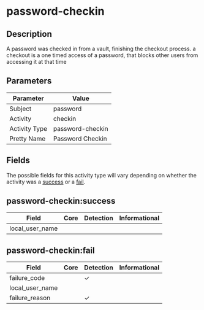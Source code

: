password-checkin
================

Description
-----------
A password was checked in from a vault, finishing the checkout process. a checkout is a one timed access of a password, that blocks other users from accessing it at that time

Parameters
----------
| Parameter     | Value            |
| ------------- | ---------------- |
| Subject       | password         |
| Activity      | checkin          |
| Activity Type | password-checkin |
| Pretty Name   | Password Checkin |


Fields
------

The possible fields for this activity type will vary depending on whether the activity was a [success](#password-checkinsuccess) or a [fail](#password-checkinfail).


password-checkin:success
------------------------

| Field           | Core | Detection | Informational |
| --------------- | ---- | --------- | ------------- |
| local_user_name |      |           |               |

password-checkin:fail
---------------------

| Field           | Core | Detection | Informational |
| --------------- | ---- | --------- | ------------- |
| failure_code    |      | &#10003;  |               |
| local_user_name |      |           |               |
| failure_reason  |      | &#10003;  |               |
